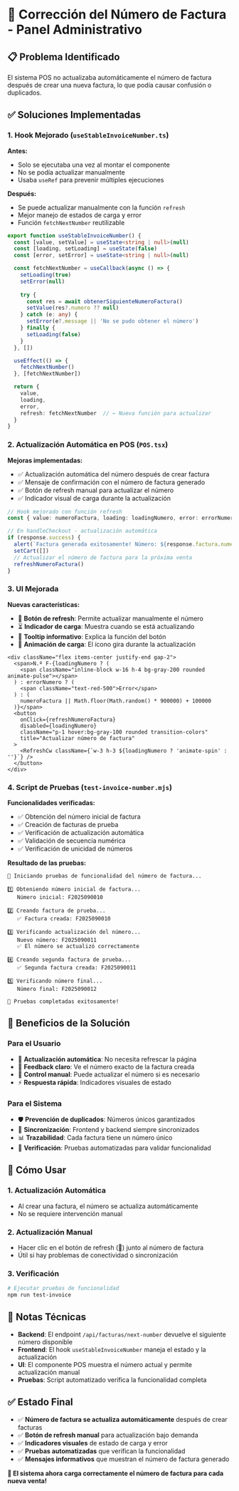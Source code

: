 # 🔢 Corrección del Número de Factura - Panel Administrativo

## 📋 Problema Identificado

El sistema POS no actualizaba automáticamente el número de factura después de crear una nueva factura, lo que podía causar confusión o duplicados.

## ✅ Soluciones Implementadas

### **1. Hook Mejorado (`useStableInvoiceNumber.ts`)**

**Antes:**
- Solo se ejecutaba una vez al montar el componente
- No se podía actualizar manualmente
- Usaba `useRef` para prevenir múltiples ejecuciones

**Después:**
- Se puede actualizar manualmente con la función `refresh`
- Mejor manejo de estados de carga y error
- Función `fetchNextNumber` reutilizable

```typescript
export function useStableInvoiceNumber() {
  const [value, setValue] = useState<string | null>(null)
  const [loading, setLoading] = useState(false)
  const [error, setError] = useState<string | null>(null)

  const fetchNextNumber = useCallback(async () => {
    setLoading(true)
    setError(null)
    
    try {
      const res = await obtenerSiguienteNumeroFactura()
      setValue(res?.numero ?? null)
    } catch (e: any) {
      setError(e?.message || 'No se pudo obtener el número')
    } finally {
      setLoading(false)
    }
  }, [])

  useEffect(() => {
    fetchNextNumber()
  }, [fetchNextNumber])

  return { 
    value, 
    loading, 
    error, 
    refresh: fetchNextNumber  // ← Nueva función para actualizar
  }
}
```

### **2. Actualización Automática en POS (`POS.tsx`)**

**Mejoras implementadas:**
- ✅ Actualización automática del número después de crear factura
- ✅ Mensaje de confirmación con el número de factura generado
- ✅ Botón de refresh manual para actualizar el número
- ✅ Indicador visual de carga durante la actualización

```typescript
// Hook mejorado con función refresh
const { value: numeroFactura, loading: loadingNumero, error: errorNumero, refresh: refreshNumeroFactura } = useStableInvoiceNumber()

// En handleCheckout - actualización automática
if (response.success) {
  alert(`Factura generada exitosamente! Número: ${response.factura.numeroFactura}`)
  setCart([])
  // Actualizar el número de factura para la próxima venta
  refreshNumeroFactura()
}
```

### **3. UI Mejorada**

**Nuevas características:**
- 🔄 **Botón de refresh**: Permite actualizar manualmente el número
- ⏳ **Indicador de carga**: Muestra cuando se está actualizando
- 🎯 **Tooltip informativo**: Explica la función del botón
- 🎨 **Animación de carga**: El ícono gira durante la actualización

```tsx
<div className="flex items-center justify-end gap-2">
  <span>N.º F-{loadingNumero ? (
    <span className="inline-block w-16 h-4 bg-gray-200 rounded animate-pulse"></span>
  ) : errorNumero ? (
    <span className="text-red-500">Error</span>
  ) : (
    numeroFactura || Math.floor(Math.random() * 900000) + 100000
  )}</span>
  <button
    onClick={refreshNumeroFactura}
    disabled={loadingNumero}
    className="p-1 hover:bg-gray-100 rounded transition-colors"
    title="Actualizar número de factura"
  >
    <RefreshCw className={`w-3 h-3 ${loadingNumero ? 'animate-spin' : ''}`} />
  </button>
</div>
```

### **4. Script de Pruebas (`test-invoice-number.mjs`)**

**Funcionalidades verificadas:**
- ✅ Obtención del número inicial de factura
- ✅ Creación de facturas de prueba
- ✅ Verificación de actualización automática
- ✅ Validación de secuencia numérica
- ✅ Verificación de unicidad de números

**Resultado de las pruebas:**
```
🧪 Iniciando pruebas de funcionalidad del número de factura...

1️⃣ Obteniendo número inicial de factura...
   Número inicial: F2025090010

2️⃣ Creando factura de prueba...
   ✅ Factura creada: F2025090010

3️⃣ Verificando actualización del número...
   Nuevo número: F2025090011
   ✅ El número se actualizó correctamente

4️⃣ Creando segunda factura de prueba...
   ✅ Segunda factura creada: F2025090011

5️⃣ Verificando número final...
   Número final: F2025090012

🎉 Pruebas completadas exitosamente!
```

## 🎯 Beneficios de la Solución

### **Para el Usuario**
- 🔄 **Actualización automática**: No necesita refrescar la página
- 🎯 **Feedback claro**: Ve el número exacto de la factura creada
- 🔧 **Control manual**: Puede actualizar el número si es necesario
- ⚡ **Respuesta rápida**: Indicadores visuales de estado

### **Para el Sistema**
- 🛡️ **Prevención de duplicados**: Números únicos garantizados
- 🔄 **Sincronización**: Frontend y backend siempre sincronizados
- 📊 **Trazabilidad**: Cada factura tiene un número único
- 🧪 **Verificación**: Pruebas automatizadas para validar funcionalidad

## 🚀 Cómo Usar

### **1. Actualización Automática**
- Al crear una factura, el número se actualiza automáticamente
- No se requiere intervención manual

### **2. Actualización Manual**
- Hacer clic en el botón de refresh (🔄) junto al número de factura
- Útil si hay problemas de conectividad o sincronización

### **3. Verificación**
```bash
# Ejecutar pruebas de funcionalidad
npm run test-invoice
```

## 📝 Notas Técnicas

- **Backend**: El endpoint `/api/facturas/next-number` devuelve el siguiente número disponible
- **Frontend**: El hook `useStableInvoiceNumber` maneja el estado y la actualización
- **UI**: El componente POS muestra el número actual y permite actualización manual
- **Pruebas**: Script automatizado verifica la funcionalidad completa

## ✅ Estado Final

- ✅ **Número de factura se actualiza automáticamente** después de crear facturas
- ✅ **Botón de refresh manual** para actualización bajo demanda
- ✅ **Indicadores visuales** de estado de carga y error
- ✅ **Pruebas automatizadas** que verifican la funcionalidad
- ✅ **Mensajes informativos** que muestran el número de factura generado

**🎉 El sistema ahora carga correctamente el número de factura para cada nueva venta!**

